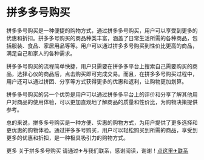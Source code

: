 # 拼多多号购买

拼多多号购买是一种便捷的购物方式，通过拼多多号购买，用户可以享受到更多的优惠和折扣。拼多多号购买的商品种类丰富，涵盖了日常生活所需的各种商品，包括服装、食品、家居用品等等。用户可以通过拼多多号购买到性价比更高的商品，满足自己和家人的各种需求。

拼多多号购买的流程简单快捷，用户只需要在拼多多平台上搜索自己需要购买的商品，选择心仪的商品后，点击购买即可完成交易。而且，在拼多多号购买过程中，用户还可以通过拼团、分享等方式获得更多的优惠和返利，让购物更加划算。

拼多多号购买的另一个优势是用户可以通过拼多多平台上的评价和分享了解其他用户对商品的使用体验，可以更加直观地了解商品的质量和性价比，为购物决策提供参考。

总的来说，拼多多号购买是一种方便、实惠的购物方式，为用户提供了更多选择和更优惠的购物体验。通过拼多多号购买，用户可以轻松购买到所需的商品，享受到更多的优惠和折扣，是一种极具吸引力的购物方式。

更多 关于拼多多号购买 请通过✈与我们联系，感谢阅读，谢谢！[点这里✈联系](https://www.k02.cc)